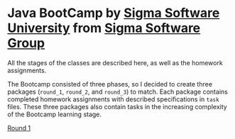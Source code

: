 # Java BootCamp by <a href="https://university.sigma.software/" target="_blank">Sigma Software University</a> from <a href="https://sigma.software/" target="_blank">Sigma Software Group</a>

All the stages of the classes are described here, as well as the homework assignments.

The Bootcamp consisted of three phases, so I decided to create three packages (`round_1`, `round_2`, and `round_3`) to match.
Each package contains completed homework assignments with described specifications in `task` files.
These three packages also contain tasks in the increasing complexity of the Bootcamp learning stage.

[Round 1](src/main/java/round_1/lesson1/README.md)